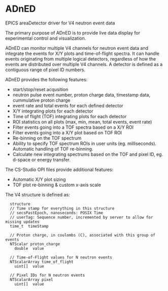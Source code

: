 # ADnED
EPICS areaDetector driver for V4 neutron event data

The primary purpose of ADnED is to provide live data display for experimental control and visualization.

ADnED can monitor multiple V4 channels for neutron event data and integrate the events for X/Y plots and time-of-flight spectra. It can handle events originating from multiple logical detectors, regardless of how the events are distributed over multiple V4 channels. A detector is defined as a contiguous range of pixel ID numbers. 

ADnED provides the following features:

* start/stop/reset acqusition
* neutron pulse event number, proton charge data, timestamp data, cummulative proton charge
* event rate and total events for each defined detector
* X/Y integrating plots for each detector
* Time of flight (TOF) integrating plots for each detector
* ROI statistics on all plots (max, min, mean, total events, event rate)
* Filter events going into a TOF spectra based on a X/Y ROI
* Filter events going into a X/Y plot based on TOF ROI
* Re-binning on the TOF spectrum
* Ability to specify TOF spectrum ROIs in user units (eg. milliseconds). Automatic handling of TOF re-binning.
* Calculate new integrating spectrums based on the TOF and pixel ID, eg. d-space or energy transfer. 

The CS-Studio OPI files provide additional features:

* Automatic X/Y plot sizing
* TOF plot re-binning & custom x-axis scale 

The V4 structure is defined as:

```
  structure
  // Time stamp for everything in this structure
  // secsPastEpoch, nanoseconds: POSIX Time
  // userTag: Sequence number, incremented by server to allow for missing updates 
  time_t  timeStamp

  // Proton charge, in coulombs (C), associated with this group of events
  NTScalar proton_charge
    double  value

  // Time-of-Flight values for N neutron events
  NTScalarArray time_of_flight
    uint[]  value

  // Pixel IDs for N neutron events
  NTScalarArray pixel
    uint[]  value
```

